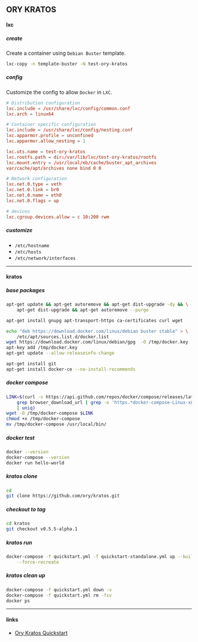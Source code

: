 ## ORY KRATOS

#### lxc

##### create

Create a container using `Debian Buster` template.

```bash
lxc-copy -n template-buster -N test-ory-kratos
```

##### config

Customize the config to allow `Docker` in `LXC`.

```conf
# Distribution configuration
lxc.include = /usr/share/lxc/config/common.conf
lxc.arch = linux64

# Container specific configuration
lxc.include = /usr/share/lxc/config/nesting.conf
lxc.apparmor.profile = unconfined
lxc.apparmor.allow_nesting = 1

lxc.uts.name = test-ory-kratos
lxc.rootfs.path = dir:/var/lib/lxc/test-ory-kratos/rootfs
lxc.mount.entry = /usr/local/eb/cache/buster_apt_archives
var/cache/apt/archives none bind 0 0

# Network configuration
lxc.net.0.type = veth
lxc.net.0.link = br0
lxc.net.0.name = eth0
lxc.net.0.flags = up

# devices
lxc.cgroup.devices.allow = c 10:200 rwm
```

##### customize

- `/etc/hostname`
- `/etc/hosts`
- `/etc/network/interfaces`

---

#### kratos

##### base packages

```bash
apt-get update && apt-get autoremove && apt-get dist-upgrade -dy && \
    apt-get dist-upgrade && apt-get autoremove --purge

apt-get install gnupg apt-transport-https ca-certificates curl wget

echo "deb https://download.docker.com/linux/debian buster stable" > \
    /etc/apt/sources.list.d/docker.list
wget https://download.docker.com/linux/debian/gpg  -O /tmp/docker.key
apt-key add /tmp/docker.key
apt-get update --allow-releaseinfo-change

apt-get install git
apt-get install docker-ce --no-install-recommends
```

##### docker compose

```bash
LINK=$(curl -s https://api.github.com/repos/docker/compose/releases/latest | \
    grep browser_download_url | grep -o 'https.*docker-compose-Linux-x86_64' \
    | uniq)
wget -O /tmp/docker-compose $LINK
chmod +x /tmp/docker-compose
mv /tmp/docker-compose /usr/local/bin/
```

##### docker test

```bash
docker --version
docker-compose --version
docker run hello-world
```

##### kratos clone

```bash
cd
git clone https://github.com/ory/kratos.git
```

##### checkout to tag

```bash
cd kratos
git checkout v0.5.5-alpha.1
```

##### kratos run

```bash
docker-compose -f quickstart.yml -f quickstart-standalone.yml up --build \
    --force-recreate
```

##### kratos clean up

```bash
docker-compose -f quickstart.yml down -v
docker-compose -f quickstart.yml rm -fsv
docker ps
```

---

#### links

- [Ory Kratos Quickstart](https://www.ory.sh/kratos/docs/quickstart/)
